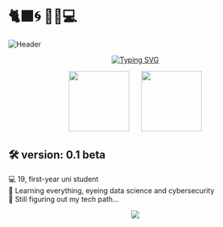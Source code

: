 # 🐈‍⬛🌀 🌌🌙💻

![Header](readme-data/header.gif)

<p align="center">
  <a href="https://git.io/typing-svg">
    <img src="https://readme-typing-svg.demolab.com?font=Fira+Code&size=22&pause=1000&width=375&lines=%22Stay+Hungry.+Stay+Foolish%22" alt="Typing SVG" />
  </a>
</p>

<p align="center">
  <img src="https://github-readme-stats.vercel.app/api?username=st-f4tima&hide=prs&show_icons=true&theme=oceandark&bg_color=00000000&hide_title=true&rank_icon=github&include_all_commits=true&card_width=300&icon_color=1E90FF&text_color=FFFFFF" height="120px"/>
  &nbsp;&nbsp;&nbsp;&nbsp;
  <img src="https://github-readme-stats.vercel.app/api/top-langs/?username=st-f4tima&layout=compact&theme=oceandark&bg_color=00000000&card_width=300&icon_color=1E90FF&text_color=FFFFFF" height="120px"/>
</p>

## 🛠️ **version: 0.1 beta**

💻 19, first-year uni student <br>
🔐 Learning everything, eyeing data science and cybersecurity <br>
🚧 Still figuring out my tech path... 

<p align="center">
  <a href="https://skillicons.dev">
    <img src="https://skillicons.dev/icons?i=html,css,js,py,cpp&theme=dark"/>
  </a>
</p>


